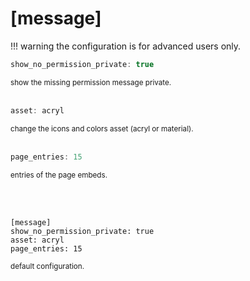 # [message]

!!! warning
    the configuration is for advanced users only.

```c
show_no_permission_private: true
```
<small>show the missing permission message private.</small>  
<br>
```c
asset: acryl
```
<small>change the icons and colors asset (acryl or material).</small>  
<br>
```c
page_entries: 15
```
<small>entries of the page embeds.</small>

<br><br>
```console
[message]
show_no_permission_private: true
asset: acryl
page_entries: 15
```
<small>default configuration.</small>